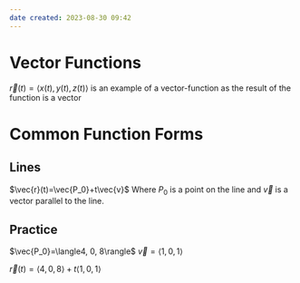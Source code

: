 ```yaml
---
date created: 2023-08-30 09:42
---
```


# Vector Functions

$\vec{r}(t)=\langle x(t), y(t), z(t)\rangle$ is an example of a vector-function as the result of the function is a vector

# Common Function Forms

## Lines

$\vec{r}(t)=\vec{P_0}+t\vec{v}$
Where $P_0$ is a point on the line and $\vec{v}$ is a vector parallel to the line.

## Practice
$\vec{P_0}=\langle4, 0, 8\rangle$
$\vec{v}=\langle1, 0, 1\rangle$

$\vec{r}(t)=\langle4, 0, 8\rangle + t\langle1, 0, 1\rangle$

